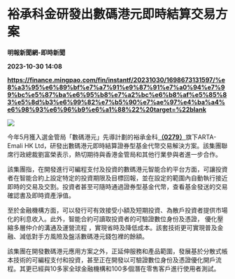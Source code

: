 # 裕承科金研發出數碼港元即時結算交易方案
**明報新聞網-即時新聞**

**2023-10-30 14:08**

**https://finance.mingpao.com/fin/instantf/20231030/1698673131597/%e8%a3%95%e6%89%bf%e7%a7%91%e9%87%91%e7%a0%94%e7%99%bc%e5%87%ba%e6%95%b8%e7%a2%bc%e6%b8%af%e5%85%83%e5%8d%b3%e6%99%82%e7%b5%90%e7%ae%97%e4%ba%a4%e6%98%93%e6%96%b9%e6%a1%88%22%20target=%22blank**

![](https://fs.mingpao.com/fin/20231030/s00010/080dde88a3738b24399d7c33fbf71588.jpg)

今年5月獲入選金管局「數碼港元」先導計劃的裕承金科[**（0279）**](https://finance.mingpao.com/fin/instantf/20231030/1698673131597/stock1.php?code=0279)旗下ARTA-Emali HK Ltd，研發出數碼港元即時結算證券型基金代幣交易解決方案。該集團聯席行政總裁劉富榮表示，熱切期待與香港金管局和其他行業參與者進一步合作。

該集團指，在開發進行可編程支付及投資的數碼港元智能合約平台方面，可讓投資者在智能合約上設定特定的投資期限及目標回報，並在設定的範圍內自動執行接近即時的交易及交割。投資者甚至可隨時通過證券型基金代幣，查看基金發送的交易確認書及即時資產淨值。

至於金融機構方面，可以發行可有效接受小額及短期投資、為散戶投資者提供市場化的利息收入。此外，智能合約可讀取投資者的可驗證數位身份及憑證， 優化壓縮多層仲介的溝通及運營流程 ，實現省時及降低成本。該套技術更可實現普及金融、減低對手方風險及盤活數碼港元錢包裡的餘額。

該集團在開發數碼港元應用方案之外，正延伸服務和產品範圍，發展基於分散式帳本技術的可編程支付和投資，甚至正在開發以可驗證數位身份及憑證優化開戶流程。其更已經與10多家全球金融機構和100多個潛在零售客戶進行使用者測試。
